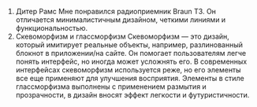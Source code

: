 
1)	 Дитер Рамс
Мне понравился радиоприемник Braun T3. Он отличается минималистичным дизайном, четкими линиями и функциональностью. 
2)	 Скевоморфизм и глассморфизм
Скевоморфизм — это дизайн, который имитирует реальные объекты, например, разлинованный блокнот в приложении/на сайте. 
Он помогает пользователям легче понять интерфейс, но иногда может усложнять его. В современных интерфейсах скевоморфизм 
используется реже, но его элементы все еще применяют для улучшения восприятия.
Элементы в стиле глассморфизма выполнены с применением размытия и прозрачности, в дизайн вносят эффект легкости и футуристичности. 
